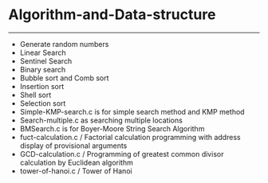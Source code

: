 # Algorithm-and-Data-structure
------------------------------
* Generate random numbers
* Linear Search 	
* Sentinel Search
* Binary search
* Bubble sort and Comb sort
* Insertion sort
* Shell sort
* Selection sort
* Simple-KMP-search.c is for simple search method and KMP method
* Search-multiple.c as  searching multiple locations
* BMSearch.c is for Boyer-Moore String Search Algorithm
* fuct-calculation.c   /   Factorial calculation programming with address display of provisional arguments
* GCD-calculation.c    /   Programming of greatest common divisor calculation by Euclidean algorithm
* tower-of-hanoi.c     /   Tower of Hanoi

